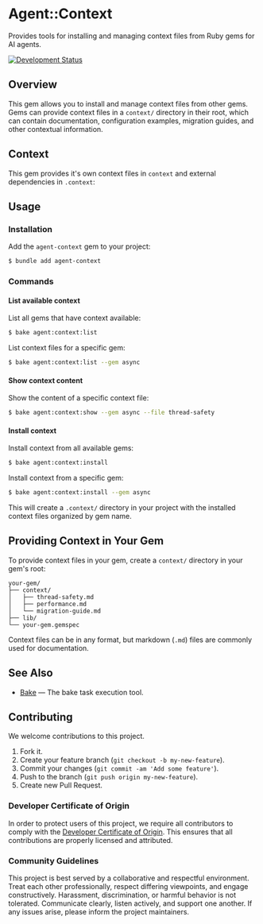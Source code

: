 # Agent::Context

Provides tools for installing and managing context files from Ruby gems for AI agents.

[![Development Status](https://github.com/ioquatix/agent-context/workflows/Test/badge.svg)](https://github.com/ioquatix/agent-context/actions?workflow=Test)

## Overview

This gem allows you to install and manage context files from other gems. Gems can provide context files in a `context/` directory in their root, which can contain documentation, configuration examples, migration guides, and other contextual information.

## Context

This gem provides it's own context files in `context` and external dependencies in `.context`:

## Usage

### Installation

Add the `agent-context` gem to your project:

``` bash
$ bundle add agent-context
```

### Commands

#### List available context

List all gems that have context available:

``` bash
$ bake agent:context:list
```

List context files for a specific gem:

``` bash
$ bake agent:context:list --gem async
```

#### Show context content

Show the content of a specific context file:

``` bash
$ bake agent:context:show --gem async --file thread-safety
```

#### Install context

Install context from all available gems:

``` bash
$ bake agent:context:install
```

Install context from a specific gem:

``` bash
$ bake agent:context:install --gem async
```

This will create a `.context/` directory in your project with the installed context files organized by gem name.

## Providing Context in Your Gem

To provide context files in your gem, create a `context/` directory in your gem's root:

    your-gem/
    ├── context/
    │   ├── thread-safety.md
    │   ├── performance.md
    │   └── migration-guide.md
    ├── lib/
    └── your-gem.gemspec

Context files can be in any format, but markdown (`.md`) files are commonly used for documentation.

## See Also

  - [Bake](https://github.com/ioquatix/bake) — The bake task execution tool.

## Contributing

We welcome contributions to this project.

1.  Fork it.
2.  Create your feature branch (`git checkout -b my-new-feature`).
3.  Commit your changes (`git commit -am 'Add some feature'`).
4.  Push to the branch (`git push origin my-new-feature`).
5.  Create new Pull Request.

### Developer Certificate of Origin

In order to protect users of this project, we require all contributors to comply with the [Developer Certificate of Origin](https://developercertificate.org/). This ensures that all contributions are properly licensed and attributed.

### Community Guidelines

This project is best served by a collaborative and respectful environment. Treat each other professionally, respect differing viewpoints, and engage constructively. Harassment, discrimination, or harmful behavior is not tolerated. Communicate clearly, listen actively, and support one another. If any issues arise, please inform the project maintainers.
